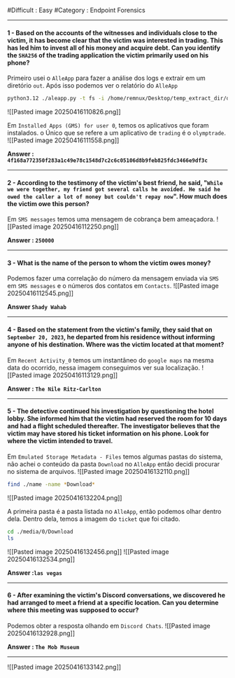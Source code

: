 #Difficult : Easy
#Category : Endpoint Forensics
***
#### 1 - Based on the accounts of the witnesses and individuals close to the victim, it has become clear that the victim was interested in trading. This has led him to invest all of his money and acquire debt. Can you identify the `SHA256` of the trading application the victim primarily used on his phone?
Primeiro usei o `AlleApp` para fazer a análise dos logs e extrair em um diretório `out`. Após isso podemos ver o relatório do `AlleApp`
```bash
python3.12 ./aleapp.py -t fs -i /home/remnux/Desktop/temp_extract_dir/data/ -o /home/remnux/Desktop/temp_extract_dir/out/
```
![[Pasted image 20250416110826.png]]

Em `Installed Apps (GMS) for user 0`, temos os aplicativos que foram instalados. o Único que se refere a um aplicativo de `trading` é o `olymptrade`.
![[Pasted image 20250416111558.png]]

**Answer : `4f168a772350f283a1c49e78c1548d7c2c6c05106d8b9feb825fdc3466e9df3c`**
***
#### 2 - According to the testimony of the victim's best friend, he said, "`While we were together, my friend got several calls he avoided. He said he owed the caller a lot of money but couldn't repay now`". How much does the victim owe this person?
Em `SMS messages` temos uma mensagem de cobrança bem ameaçadora.
![[Pasted image 20250416112250.png]]

**Answer : `250000`**
***
#### 3 - What is the name of the person to whom the victim owes money?
Podemos fazer uma correlação do número da mensagem enviada via `SMS` em `SMS messages` e o números dos contatos em `Contacts`.
![[Pasted image 20250416112545.png]]

**Answer `Shady Wahab`**
***
#### 4 - Based on the statement from the victim's family, they said that on `September 20, 2023`, he departed from his residence without informing anyone of his destination. Where was the victim located at that moment?
Em `Recent Activity_0` temos um instantâneo do `google maps` na mesma data do ocorrido, nessa imagem conseguimos ver sua localização.
![[Pasted image 20250416113129.png]]

**Answer : `The Nile Ritz-Carlton`**
***
#### 5 - The detective continued his investigation by questioning the hotel lobby. She informed him that the victim had reserved the room for 10 days and had a flight scheduled thereafter. The investigator believes that the victim may have stored his ticket information on his phone. Look for where the victim intended to travel.
Em `Emulated Storage Metadata - Files` temos algumas pastas do sistema, não achei o conteúdo da pasta `Download` no `AlleApp` então decidi procurar no sistema de arquivos.
![[Pasted image 20250416132110.png]]

```bash
find ./name -name *Download*
```
![[Pasted image 20250416132204.png]]

A primeira pasta é a pasta listada no `AlleApp`, então podemos olhar dentro dela. Dentro dela, temos a imagem do `ticket` que foi citado.
```bash
cd ./media/0/Download
ls
```
![[Pasted image 20250416132456.png]]
![[Pasted image 20250416132534.png]]

**Answer  :`las vegas`**
***
#### 6 - After examining the victim's Discord conversations, we discovered he had arranged to meet a friend at a specific location. Can you determine where this meeting was supposed to occur?
Podemos obter a resposta olhando em `Discord Chats`.
![[Pasted image 20250416132928.png]]

**Answer : `The Mob Museum`**
***

![[Pasted image 20250416133142.png]]